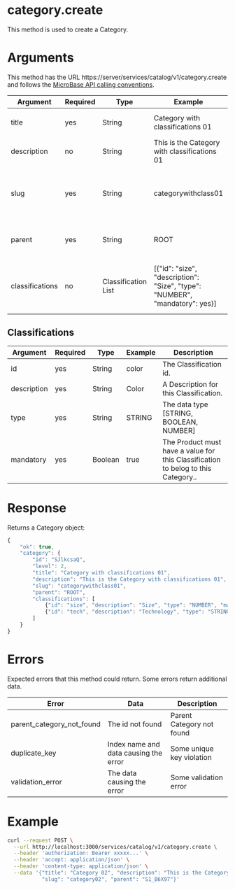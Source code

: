 # category.create

This method is used to create a Category.

# Arguments

This method has the URL https://server/services/catalog/v1/category.create and 
follows the [MicroBase API calling conventions](../calling-conventions.html).

Argument | Required | Type | Example | Description
---------|----------|------|---------|------------
title           | yes | String | Category with classifications 01 | Category title to show in the store.
description     | no  | String | This is the Category with classifications 01 | Category description.
slug            | yes | String | categorywithclass01 | String to be used in the url. Parent+slug must be unique.
parent          | yes | String | ROOT | The parent Category id. 'ROOT' is the root category.
classifications | no  | Classification List | [{"id": "size", "description": "Size", "type": "NUMBER", "mandatory": yes}] | List of classifications the product must have to belog to this Category.

## Classifications

Argument | Required | Type | Example | Description
---------|----------|------|---------|------------
id          | yes | String  | color  | The Classification id.
description | yes | String  | Color  | A Description for this Classification.
type        | yes | String  | STRING | The data type [STRING, BOOLEAN, NUMBER]
mandatory   | yes | Boolean | true   | The Product must have a value for this Classification to belog to this Category..

# Response

Returns a Category object:

```javascript
{
    "ok": true,
    "category": {
        "id": "SJlkcsaQ",
        "level": 2,
        "title": "Category with classifications 01",
        "description": "This is the Category with classifications 01",
        "slug": "categorywithclass01",
        "parent": "ROOT",
        "classifications": [
            {"id": "size", "description": "Size", "type": "NUMBER", "mandatory": true},
            {"id": "tech", "description": "Technology", "type": "STRING", "mandatory": true}
        ]
    }
}
```

# Errors

Expected errors that this method could return. Some errors return additional data.

Error | Data | Description
------|------|------------
parent_category_not_found | The id not found | Parent Category not found
duplicate_key | Index name and data causing the error | Some unique key violation
validation_error | The data causing the error | Some validation error

# Example

```bash
curl --request POST \
  --url http://localhost:3000/services/catalog/v1/category.create \
  --header 'authorization: Bearer xxxxx...' \
  --header 'accept: application/json' \
  --header 'content-type: application/json' \
  --data '{"title": "Category 02", "description": "This is the Category 02",
           "slug": "category02", "parent": "S1_B6X97"}'
```